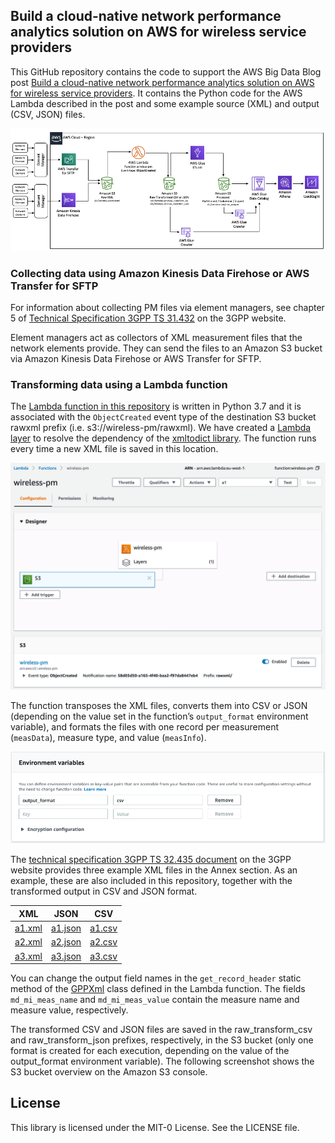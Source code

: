 ## Build a cloud-native network performance analytics solution on AWS for wireless service providers

This GitHub repository contains the code to support the AWS Big Data Blog post [Build a cloud-native network performance analytics solution on AWS for wireless service providers](https://aws.amazon.com/blogs/big-data/build-a-cloud-native-network-performance-analytics-solution-on-aws-for-wireless-service-providers/). It contains the Python code for the AWS Lambda described in the post and some example source (XML) and output (CSV, JSON) files.

![Architecture](resources/architecture.png)

### Collecting data using Amazon Kinesis Data Firehose or AWS Transfer for SFTP

For information about collecting PM files via element managers, see chapter 5 of [Technical Specification 3GPP TS 31.432](https://www.3gpp.org/ftp/tsg_sa/wg5_tm/TSGS5_122/SA_82/32432-f10.doc) on the 3GPP website.

Element managers act as collectors of XML measurement files that the network elements provide. They can send the files to an Amazon S3 bucket via Amazon Kinesis Data Firehose or AWS Transfer for SFTP.

### Transforming data using a Lambda function
The [Lambda function in this repository](lamdba/lambda_function.py) is written in Python 3.7 and it is associated with the ```ObjectCreated``` event type of the destination S3 bucket rawxml prefix (i.e. s3://wireless-pm/rawxml). We have created a [Lambda layer](https://docs.aws.amazon.com/lambda/latest/dg/configuration-layers.html) to resolve the dependency of the [xmltodict library](https://pypi.org/project/xmltodict/). The function runs every time a new XML file is saved in this location.

![Lambda function properties in AWS Manamgement Console](resources/lambda.png)

The function transposes the XML files, converts them into CSV or JSON (depending on the value set in the function’s ```output_format``` environment variable), and formats the files with one record per measurement (```measData```), measure type, and value (```measInfo```).

![Lambda function properties in AWS Manamgement Console](resources/environment_variables.png)


The [technical specification 3GPP TS 32.435 document](ftp://www.3gpp.org/tsg_sa/WG5_TM/TSGS5_68/_specs_for_checking/32435-900.doc) on the 3GPP website provides three example XML files in the Annex section. As an example, these are also included in this repository, together with the transformed output in CSV and JSON format.

| XML        | JSON           | CSV  |
|:-------------:|:-------------:|:-----:|
|[a1.xml](s3/examples/rawxml/a1.xml)|[a1.json](s3/examples/raw_transform_json/1574184589274_a1.json)|[a1.csv](s3/examples/raw_transform_csv/1574184547242_a1.csv)|
|[a2.xml](s3/examples/rawxml/a2.xml)|[a2.json](s3/examples/raw_transform_json/1574184593730_a2.json)|[a2.csv](s3/examples/raw_transform_csv/1574184542692_a2.csv)|
|[a3.xml](s3/examples/rawxml/a3.xml)|[a3.json](s3/examples/raw_transform_json/1574184597243_a3.json)|[a3.csv](s3/examples/raw_transform_csv/1574184532623_a3.csv)|

You can change the output field names in the ```get_record_header``` static method of the [GPPXml](lamdba/GPPXml.py) class defined in the Lambda function. The fields ```md_mi_meas_name``` and ```md_mi_meas_value``` contain the measure name and measure value, respectively.

The transformed CSV and JSON files are saved in the raw_transform_csv and raw_transform_json prefixes, respectively, in the S3 bucket (only one format is created for each execution, depending on the value of the output_format environment variable). The following screenshot shows the S3 bucket overview on the Amazon S3 console.

## License

This library is licensed under the MIT-0 License. See the LICENSE file.
